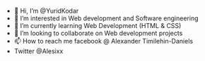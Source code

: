- 👋 Hi, I’m @YuridKodar
- 👀 I’m interested in Web development and Software engineering
- 🌱 I’m currently learning Web Development (HTML & CSS)
- 💞️ I’m looking to collaborate on Web development projects
- 📫 How to reach me facebook @ Alexander Timilehin-Daniels
- Twitter @Alesixx

<!---
YuridKodar/YuridKodar is a ✨ special ✨ repository because its `README.md` (this file) appears on your GitHub profile.
You can click the Preview link to take a look at your changes.
--->

